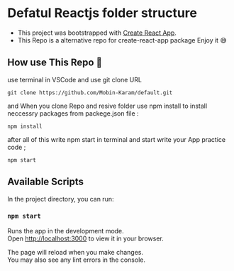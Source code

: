 # Defatul Reactjs folder structure

 - This project was bootstrapped with [Create React App](https://github.com/facebook/create-react-app).
 - This Repo is a alternative repo for create-react-app package Enjoy it 😅

## How use This Repo 📑

use terminal in VSCode and use git clone URL

```
git clone https://github.com/Mobin-Karam/default.git
```

and When you clone Repo and resive folder use npm install to install neccessry packages from packege.json file :
```
npm install
```

after all of this write npm start in terminal and start write your App practice code ;
```
npm start
```

## Available Scripts

In the project directory, you can run:

### `npm start`

Runs the app in the development mode.\
Open [http://localhost:3000](http://localhost:3000) to view it in your browser.

The page will reload when you make changes.\
You may also see any lint errors in the console.
